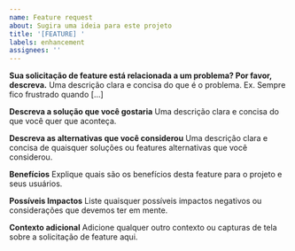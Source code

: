 ```yaml
---
name: Feature request
about: Sugira uma ideia para este projeto
title: '[FEATURE] '
labels: enhancement
assignees: ''
---
```


**Sua solicitação de feature está relacionada a um problema? Por favor, descreva.**
Uma descrição clara e concisa do que é o problema. Ex. Sempre fico frustrado quando [...]

**Descreva a solução que você gostaria**
Uma descrição clara e concisa do que você quer que aconteça.

**Descreva as alternativas que você considerou**
Uma descrição clara e concisa de quaisquer soluções ou features alternativas que você considerou.

**Benefícios**
Explique quais são os benefícios desta feature para o projeto e seus usuários.

**Possíveis Impactos**
Liste quaisquer possíveis impactos negativos ou considerações que devemos ter em mente.

**Contexto adicional**
Adicione qualquer outro contexto ou capturas de tela sobre a solicitação de feature aqui. 
